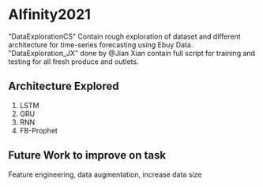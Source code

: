 # AIfinity2021
"DataExplorationCS" Contain rough exploration of dataset and different architecture for time-series forecasting using Ebuy Data.
"DataExploration_JX" done by @Jian Xian contain full script for training and testing for all fresh produce and outlets.
## Architecture Explored
1) LSTM
2) GRU
3) RNN
4) FB-Prophet
## Future Work to improve on task
Feature engineering, data augmentation, increase data size 
